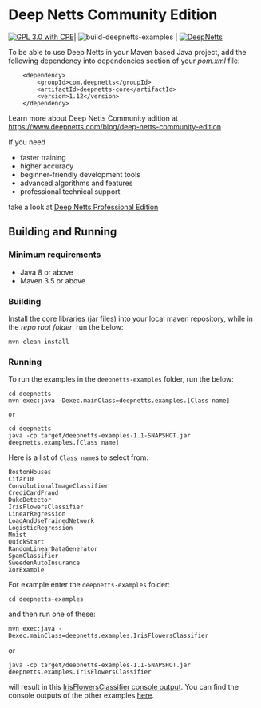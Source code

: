 # Deep Netts Community Edition

[![GPL 3.0 with CPE](https://img.shields.io/badge/License-GNU%203.0%20with%20CPE-blue.svg)](COPYING)| ![build-deepnetts-examples](https://github.com/deepnetts/deepnetts-communityedition/workflows/build-deepnetts-examples/badge.svg) | [![DeepNetts](https://img.shields.io/docker/pulls/neomatrix369/deepnetts.svg)](https://hub.docker.com/r/neomatrix369/deepnetts)

To be able to use Deep Netts in your Maven based Java project, add the following dependency into dependencies section of your *pom.xml* file:

        <dependency>
            <groupId>com.deepnetts</groupId>
            <artifactId>deepnetts-core</artifactId>
            <version>1.12</version>
        </dependency>
    
Learn more about Deep Netts Community adition at https://www.deepnetts.com/blog/deep-netts-community-edition

If you need 
* faster training
* higher accuracy
* beginner-friendly development tools
* advanced algorithms and features
* professional technical support 

take a look at [Deep Netts Professional Edition](https://www.deepnetts.com/product.html)

## Building and Running

### Minimum requirements

- Java 8 or above
- Maven 3.5 or above

### Building

Install the core libraries (jar files) into your local maven repository, while in the _repo root folder_, run the below:

```
mvn clean install
```

### Running

To run the examples in the `deepnetts-examples` folder, run the below:

```
cd deepnetts
mvn exec:java -Dexec.mainClass=deepnetts.examples.[Class name]

or 

cd deepnetts
java -cp target/deepnetts-examples-1.1-SNAPSHOT.jar deepnetts.examples.[Class name]
```

Here is a list of `Class name`s to select from:

```
BostonHouses
Cifar10
ConvolutionalImageClassifier
CrediCardFraud
DukeDetector
IrisFlowersClassifier
LinearRegression
LoadAndUseTrainedNetwork
LogisticRegression
Mnist
QuickStart
RandomLinearDataGenerator
SpamClassifier
SweedenAutoInsurance
XorExample
```

For example enter the `deepnetts-examples` folder:

```
cd deepnetts-examples
```

and then run one of these:

```
mvn exec:java -Dexec.mainClass=deepnetts.examples.IrisFlowersClassifier
```

or 

```
java -cp target/deepnetts-examples-1.1-SNAPSHOT.jar deepnetts.examples.IrisFlowersClassifier
```


will result in this [IrisFlowersClassifier console output](deepnetts-examples/console-outputs/IrisFlowersClassifier-example.log). You can find the console outputs of the other examples [here](./deepnetts-examples/console-outputs).